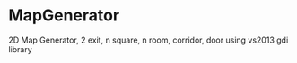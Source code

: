 MapGenerator
============

2D Map Generator, 2 exit, n square, n room, corridor, door using vs2013 gdi library


